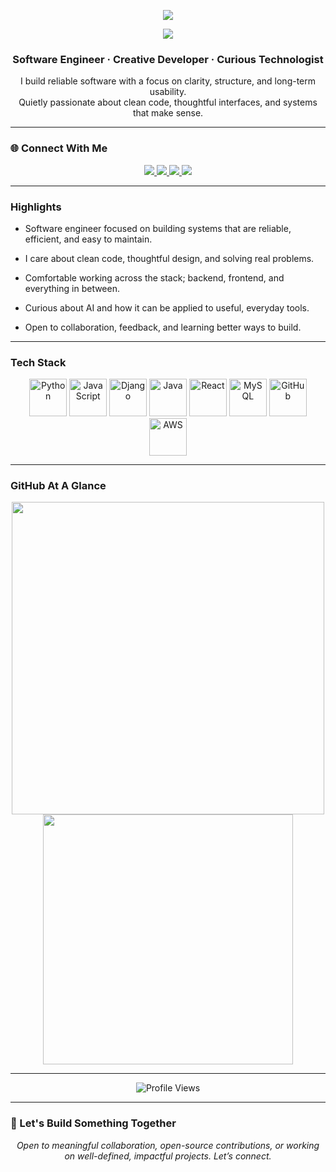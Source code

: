 <p align="center">
  <img src="https://readme-typing-svg.herokuapp.com?color=FFA500&lines=Software+Engineer;Clean+Code+Advocate;Builder+of+Useful+Things" />
</p>


<p align="center">
  <img src="https://img.shields.io/badge/Building%20solutions%20one%20line%20at%20a%20time.-FFA500?style=for-the-badge&logoColor=white&labelColor=000000&color=000000" />
</p>




<h3 align="center">
  <strong>Software Engineer · Creative Developer · Curious Technologist</strong>
</h3>


<p align="center">
  I build reliable software with a focus on clarity, structure, and long-term usability. <br />
  Quietly passionate about clean code, thoughtful interfaces, and systems that make sense.
</p>



---

### 🌐 Connect With Me

<p align="center">
  <a href="https://njuguna-kelvin.netlify.app" target="_blank">
    <img src="https://img.shields.io/badge/Portfolio-%231DA1F2?style=for-the-badge&logo=Portfolio&logoColor=white" />
  </a>
  <a href="https://github.com/NjugunaKelvin" target="_blank">
    <img src="https://img.shields.io/badge/GitHub-%2312100E?style=for-the-badge&logo=github&logoColor=white" />
  </a>
  <a href="https://www.linkedin.com/in/njuguna-kelvin" target="_blank">
    <img src="https://img.shields.io/badge/LinkedIn-%230077B5?style=for-the-badge&logo=linkedin&logoColor=white" />
  </a>
  <a href="https://x.com/NjugunaVin" target="_blank">
    <img src="https://img.shields.io/badge/X-%231DA1F2?style=for-the-badge&logo=Twitter&logoColor=white" />
  </a>
</p>

---

### Highlights
- Software engineer focused on building systems that are reliable, efficient, and easy to maintain.

- I care about clean code, thoughtful design, and solving real problems.

- Comfortable working across the stack; backend, frontend, and everything in between.

- Curious about AI and how it can be applied to useful, everyday tools.

- Open to collaboration, feedback, and learning better ways to build.

---

###  Tech Stack

<p align="center">
  <img src="https://techstack-generator.vercel.app/python-icon.svg" width="60" alt="Python" />
  <img src="https://techstack-generator.vercel.app/js-icon.svg" width="60" alt="JavaScript" />
  <img src="https://techstack-generator.vercel.app/django-icon.svg" width="60" alt="Django" />
  <img src="https://techstack-generator.vercel.app/java-icon.svg" width="60" alt="Java" />
  <img src="https://techstack-generator.vercel.app/react-icon.svg" width="60" alt="React" />
  <img src="https://techstack-generator.vercel.app/mysql-icon.svg" width="60" alt="MySQL" />
  <img src="https://techstack-generator.vercel.app/github-icon.svg" width="60" alt="GitHub" />
  <img src="https://techstack-generator.vercel.app/aws-icon.svg" width="60" alt="AWS" />
</p>

---

### GitHub At A Glance

<p align="center">
  <img width="500" src="https://github-readme-stats.vercel.app/api?username=NjugunaKelvin&show_icons=true&theme=vision-friendly-dark" />
  <img width="400" src="https://github-readme-stats.vercel.app/api/top-langs/?username=NjugunaKelvin&layout=compact&theme=vision-friendly-dark" />
</p>

---

<p align="center">
  <img src="https://komarev.com/ghpvc/?username=NjugunaKelvin&style=for-the-badge&color=orange" alt="Profile Views"/>
</p>

---

### 💬 Let's Build Something Together

<p align="center"><em>Open to meaningful collaboration, open-source contributions, or working on well-defined, impactful projects. Let’s connect.</em></p>

